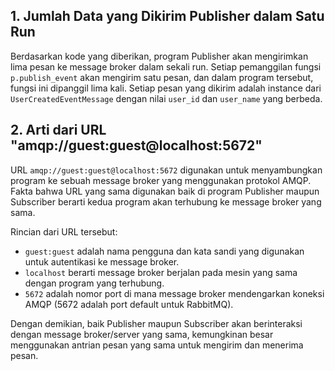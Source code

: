 ## 1. Jumlah Data yang Dikirim Publisher dalam Satu Run

Berdasarkan kode yang diberikan, program Publisher akan mengirimkan lima pesan ke message broker dalam sekali run. Setiap pemanggilan fungsi `p.publish_event` akan mengirim satu pesan, dan dalam program tersebut, fungsi ini dipanggil lima kali. Setiap pesan yang dikirim adalah instance dari `UserCreatedEventMessage` dengan nilai `user_id` dan `user_name` yang berbeda.

## 2. Arti dari URL "amqp://guest:guest@localhost:5672"

URL `amqp://guest:guest@localhost:5672` digunakan untuk menyambungkan program ke sebuah message broker yang menggunakan protokol AMQP. Fakta bahwa URL yang sama digunakan baik di program Publisher maupun Subscriber berarti kedua program akan terhubung ke message broker yang sama.

Rincian dari URL tersebut:

- `guest:guest` adalah nama pengguna dan kata sandi yang digunakan untuk autentikasi ke message broker.
- `localhost` berarti message broker berjalan pada mesin yang sama dengan program yang terhubung.
- `5672` adalah nomor port di mana message broker mendengarkan koneksi AMQP (5672 adalah port default untuk RabbitMQ).

Dengan demikian, baik Publisher maupun Subscriber akan berinteraksi dengan message broker/server yang sama, kemungkinan besar menggunakan antrian pesan yang sama untuk mengirim dan menerima pesan.